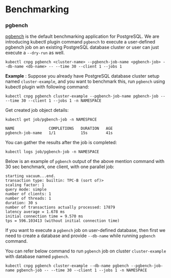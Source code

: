 # Benchmarking

### pgbench

[pgbench](https://www.postgresql.org/docs/current/pgbench.html) is the default benchmarking application for PostgreSQL.
We are introducing kubectl plugin command `pgbench` to execute a user-defined pgbench job on an existing PostgreSQL
database cluster or user can just execute a `--dry-run` as well.

```
kubectl cnpg pgbench <cluster-name> --pgbench-job-name <pgbench-job> --db-name <db-name> -- --time 30 --client 1 --jobs 1
```
**Example** : Suppose you already have PostgreSQL database cluster setup named `cluster-example`, and you want to
benchmark this, run `pgbench` using kubectl plugin with following command:

```
kubectl cnpg pgbench cluster-example --pgbench-job-name pgbench-job -- --time 30 --client 1 --jobs 1 -n NAMESPACE
```

Get created job object details:
```
kubectl get job/pgbench-job -n NAMESPACE
```
```
NAME               COMPLETIONS   DURATION   AGE
pgbench-job-name   1/1           15s        41s
```

You can gather the results after the job is completed:

```
kubectl logs job/pgbench-job -n NAMESPACE
```

Below is an example of `pgbench` output of the above mention command with 30 sec benchmark,
one client, with one parallel job:

```
starting vacuum...end.
transaction type: builtin: TPC-B (sort of)>
scaling factor: 1
query mode: simple
number of clients: 1
number of threads: 1
duration: 30 s
number of transactions actually processed: 17879
latency average = 1.678 ms
initial connection time = 9.570 ms
tps = 596.103413 (without initial connection time)
```

If you want to execute a `pgbench` job on user-defined database, then first we need to create a database and provide
`--db-name` while running `pgbench` command.

You can refer below command to run `pgbench` job on cluster `cluster-example` with database named `pgbench`.
```
kubectl cnpg pgbench cluster-example --db-name pgbench --pgbench-job-name pgbench-job -- --time 30 --client 1 --jobs 1 -n NAMESPACE
```
